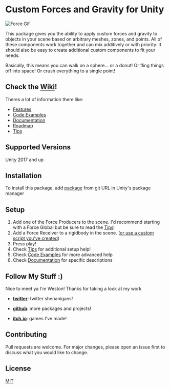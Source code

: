 # Custom Forces and Gravity for Unity

![Force Gif](https://user-images.githubusercontent.com/57042424/167218818-e2e6ecef-f175-45ed-94b3-65a0a09a3f76.gif)

This package gives you the ability to apply custom forces and gravity to objects in your scene based on arbitrary meshes, zones, and points. All of these components work together and can mix additively or with priority. It should also be easy to create additional custom components to fit your needs. 

Basically, this means you can walk on a sphere... or a donut! Or fling things off into space! Or crush everything to a single point! 

## Check the [Wiki](https://github.com/westonwright/forces-and-gravity-unity/wiki)!
Theres a lot of information there like:
* [Features](https://github.com/westonwright/forces-and-gravity-unity/wiki/Features)
* [Code Examples](https://github.com/westonwright/forces-and-gravity-unity/wiki/Code-Examples)
* [Documentation](https://github.com/westonwright/forces-and-gravity-unity/wiki/Documentation)
* [Roadmap](https://github.com/westonwright/forces-and-gravity-unity/wiki/Roadmap)
* [Tips](https://github.com/westonwright/forces-and-gravity-unity/wiki/Tips)

## Supported Versions
Unity 2017 and up

## Installation
To install this package, add [package](https://github.com/westonwright/forces-and-gravity-unity.git) from git URL in Unity's package manager

## Setup
1. Add one of the Force Producers to the scene. I'd recommend starting with a Force Global but be sure to read the [Tips](https://github.com/westonwright/forces-and-gravity-unity/wiki/Tips)!
2. Add a Force Receiver to a rigidbody in the scene. ([or use a custom script you've created](https://github.com/westonwright/forces-and-gravity-unity/wiki/Code-Examples))
3. Press play!
4. Check [Tips](https://github.com/westonwright/forces-and-gravity-unity/wiki/Tips) for additional setup help!
5. Check [Code Examples](https://github.com/westonwright/forces-and-gravity-unity/wiki/Code-Examples) for more advanced help
6. Check [Documentation](https://github.com/westonwright/forces-and-gravity-unity/wiki/Documentation) for specific descriptions

## Follow My Stuff :)
Nice to meet ya I'm Weston! Thanks for taking a look at my work

* [**twitter**](https://twitter.com/WestonWright_): twitter shenanigans!

* [**github**](https://github.com/westonwright): more packages and projects!

* [**itch.io**](https://westonwright.itch.io/): games I've made!

## Contributing
Pull requests are welcome. For major changes, please open an issue first to discuss what you would like to change.

## License
[MIT](https://github.com/westonwright/forces-and-gravity-unity/blob/main/LICENSE)
